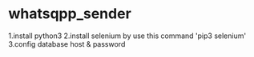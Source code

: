 # whatsqpp_sender


1.install python3 
2.install selenium
    by use this command 'pip3 selenium' 
3.config database host & password
